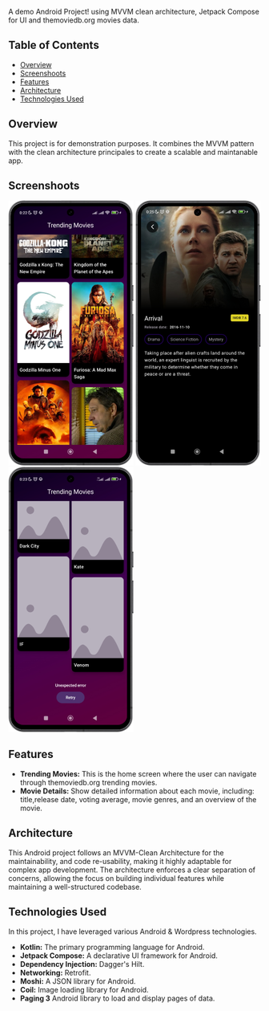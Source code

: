 A demo Android Project! using MVVM clean architecture, Jetpack Compose for UI and themoviedb.org movies data.

## Table of Contents

- [Overview](#overview)
- [Screenshoots](#screenshoots)
- [Features](#features)
- [Architecture](#architecture)
- [Technologies Used](#technologies-used)

## Overview

This project is for demonstration purposes. It combines the MVVM pattern with the clean architecture principales to create a scalable and maintanable app.

## Screenshoots

<img src="https://github.com/jamalnay/TrendingMoviesApp/blob/main/screenshoots/home.png" alt="Home Screenshoot" width="250"> <img src="https://github.com/jamalnay/TrendingMoviesApp/blob/main/screenshoots/movie_details.png" alt="Movie details Screenshot" width="250"> <img src="https://github.com/jamalnay/TrendingMoviesApp/blob/main/screenshoots/error.png" alt="Error loading Screenshot" width="250"> 


## Features

- **Trending Movies:** This is the home screen where the user can navigate through themoviedb.org trending movies.
- **Movie Details:** Show detailed information about each movie, including: title,release date, voting average, movie genres, and an overview of the movie.

## Architecture

This Android project follows an MVVM-Clean Architecture for the maintainability, and code re-usability, making it highly adaptable for complex app development.
The architecture enforces a clear separation of concerns, allowing the focus on building individual features while maintaining a well-structured codebase.

## Technologies Used

In this project, I have leveraged various Android & Wordpress technologies.

- **Kotlin:** The primary programming language for Android.
- **Jetpack Compose:** A declarative UI framework for Android.
- **Dependency Injection:** Dagger's Hilt.
- **Networking:** Retrofit.
- **Moshi:** A JSON library for Android.
- **Coil:** Image loading library for Android.
- **Paging 3** Android library to load and display pages of data.